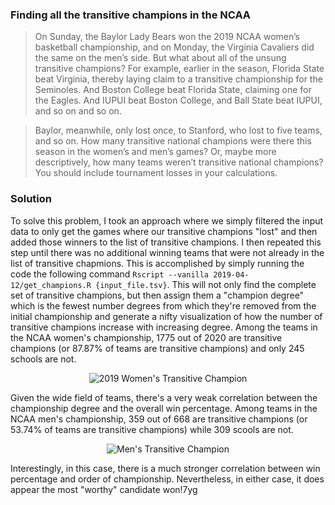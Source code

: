 ### Finding all the transitive champions in the NCAA

> On Sunday, the Baylor Lady Bears won the 2019 NCAA women’s basketball championship, and on Monday, the Virginia Cavaliers did the same on the men’s side. But what about all of the unsung transitive champions? For example, earlier in the season, Florida State beat Virginia, thereby laying claim to a transitive championship for the Seminoles. And Boston College beat Florida State, claiming one for the Eagles. And IUPUI beat Boston College, and Ball State beat IUPUI, and so on and so on.

> Baylor, meanwhile, only lost once, to Stanford, who lost to five teams, and so on. How many transitive national champions were there this season in the women’s and men’s games? Or, maybe more descriptively, how many teams weren’t transitive national champions? You should include tournament losses in your calculations.

### Solution

To solve this problem, I took an approach where we simply filtered the input data to only get the games where our transitive champions "lost" and then added those winners to the list of transitive champions. I then repeated this step until there was no additional winning teams that were not already in the list of transitive chapmions. This is accomplished by simply running the code the following command `Rscript --vanilla 2019-04-12/get_champions.R {input_file.tsv}`. This will not only find the complete set of transitive champions, but then assign them a "champion degree" which is the fewest number degrees from which they're removed from the initial championship and generate a nifty visualization of how the number of transitive champions increase with increasing degree. Among the teams in the NCAA women's championship, 1775 out of 2020 are transitive champions (or 87.87% of teams are transitive champions) and only 245 schools are not.

<p align="center">
<img src=" https://github.com/adityaradhakrishnan/Riddler-Attempts/blob/master/2019-04-12/2019_ncaa_womens_results.tiff
" alt="2019 Women's Transitive Champion"/>
 </p>

Given the wide field of teams, there's a very weak correlation between the championship degree and the overall win percentage. Among teams in the NCAA men's championship, 359 out of 668 are transitive champions (or 53.74% of teams are transitive champions) while 309 scools are not.

<p align="center">
<img src=" https://github.com/adityaradhakrishnan/Riddler-Attempts/blob/master/2019-04-12/2019_ncaa_mens_results.tiff
" alt="Men's Transitive Champion"/>
 </p>

Interestingly, in this case, there is a much stronger correlation between win percentage and order of championship. Nevertheless, in either case, it does appear the most "worthy" candidate won!7yg